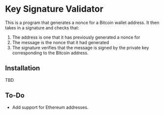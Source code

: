 # Key Signature Validator

This is a program that generates a nonce for a Bitcoin wallet address. It then takes in a signature and checks that:

1. The address is one that it has previously generated a nonce for
2. The message is the nonce that it had generated
3. The signature verifies that the message is signed by the private key corresponding to the Bitcoin address.

## Installation

TBD

## To-Do

* Add support for Ethereum addresses.